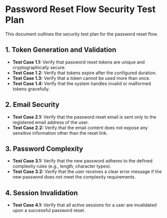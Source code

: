 # Password Reset Flow Security Test Plan

This document outlines the security test plan for the password reset flow.

## 1. Token Generation and Validation

- **Test Case 1.1:** Verify that password reset tokens are unique and cryptographically secure.
- **Test Case 1.2:** Verify that tokens expire after the configured duration.
- **Test Case 1.3:** Verify that a token cannot be used more than once.
- **Test Case 1.4:** Verify that the system handles invalid or malformed tokens gracefully.

## 2. Email Security

- **Test Case 2.1:** Verify that the password reset email is sent only to the registered email address of the user.
- **Test Case 2.2:** Verify that the email content does not expose any sensitive information other than the reset link.

## 3. Password Complexity

- **Test Case 3.1:** Verify that the new password adheres to the defined complexity rules (e.g., length, character types).
- **Test Case 3.2:** Verify that the user receives a clear error message if the new password does not meet the complexity requirements.

## 4. Session Invalidation

- **Test Case 4.1:** Verify that all active sessions for a user are invalidated upon a successful password reset.
